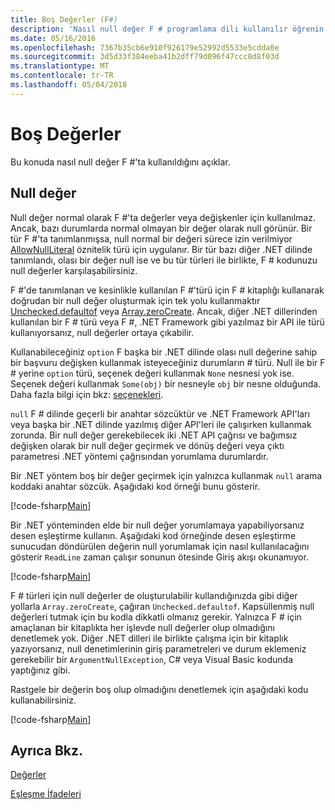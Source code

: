 ```yaml
---
title: Boş Değerler (F#)
description: 'Nasıl null değer F # programlama dili kullanılır öğrenin.'
ms.date: 05/16/2016
ms.openlocfilehash: 7367b35cb6e910f926179e52992d5533e5cdda0e
ms.sourcegitcommit: 3d5d33f384eeba41b2dff79d096f47ccc8d8f03d
ms.translationtype: MT
ms.contentlocale: tr-TR
ms.lasthandoff: 05/04/2018
---
```

# <a name="null-values"></a>Boş Değerler

Bu konuda nasıl null değer F #'ta kullanıldığını açıklar.


## <a name="null-value"></a>Null değer
Null değer normal olarak F #'ta değerler veya değişkenler için kullanılmaz. Ancak, bazı durumlarda normal olmayan bir değer olarak null görünür. Bir tür F #'ta tanımlanmışsa, null normal bir değeri sürece izin verilmiyor [AllowNullLiteral](https://msdn.microsoft.com/library/4f315196-f444-4cca-ba07-1176ff71eb0f) öznitelik türü için uygulanır. Bir tür bazı diğer .NET dilinde tanımlandı, olası bir değer null ise ve bu tür türleri ile birlikte, F # kodunuzu null değerler karşılaşabilirsiniz.

F #'de tanımlanan ve kesinlikle kullanılan F #'türü için F # kitaplığı kullanarak doğrudan bir null değer oluşturmak için tek yolu kullanmaktır [Unchecked.defaultof](https://msdn.microsoft.com/library/9ff97f2a-1bd4-4f4c-afbe-5886a74ab977) veya [Array.zeroCreate](https://msdn.microsoft.com/library/fa5b8e7a-1b5b-411c-8622-b58d7a14d3b2). Ancak, diğer .NET dillerinden kullanılan bir F # türü veya F #, .NET Framework gibi yazılmaz bir API ile türü kullanıyorsanız, null değerler ortaya çıkabilir.

Kullanabileceğiniz `option` F başka bir .NET dilinde olası null değerine sahip bir başvuru değişken kullanmak isteyeceğiniz durumların # türü. Null ile bir F # yerine `option` türü, seçenek değeri kullanmak `None` nesnesi yok ise. Seçenek değeri kullanmak `Some(obj)` bir nesneyle `obj` bir nesne olduğunda. Daha fazla bilgi için bkz: [seçenekleri](../options.md).

`null` F # dilinde geçerli bir anahtar sözcüktür ve .NET Framework API'ları veya başka bir .NET dilinde yazılmış diğer API'leri ile çalışırken kullanmak zorunda. Bir null değer gerekebilecek iki .NET API çağrısı ve bağımsız değişken olarak bir null değer geçirmek ve dönüş değeri veya çıktı parametresi .NET yöntemi çağrısından yorumlama durumlardır.

Bir .NET yöntem boş bir değer geçirmek için yalnızca kullanmak `null` arama koddaki anahtar sözcük. Aşağıdaki kod örneği bunu gösterir.

[!code-fsharp[Main](../../../../samples/snippets/fsharp/lang-ref-1/snippet701.fs)]

Bir .NET yönteminden elde bir null değer yorumlamaya yapabiliyorsanız desen eşleştirme kullanın. Aşağıdaki kod örneğinde desen eşleştirme sunucudan döndürülen değerin null yorumlamak için nasıl kullanılacağını gösterir `ReadLine` zaman çalışır sonunun ötesinde Giriş akışı okunamıyor.

[!code-fsharp[Main](../../../../samples/snippets/fsharp/lang-ref-1/snippet702.fs)]

F # türleri için null değerler de oluşturulabilir kullandığınızda gibi diğer yollarla `Array.zeroCreate`, çağıran `Unchecked.defaultof`. Kapsüllenmiş null değerleri tutmak için bu kodla dikkatli olmanız gerekir. Yalnızca F # için amaçlanan bir kitaplıkta her işlevde null değerler olup olmadığını denetlemek yok. Diğer .NET dilleri ile birlikte çalışma için bir kitaplık yazıyorsanız, null denetimlerinin giriş parametreleri ve durum eklemeniz gerekebilir bir `ArgumentNullException`, C# veya Visual Basic kodunda yaptığınız gibi.

Rastgele bir değerin boş olup olmadığını denetlemek için aşağıdaki kodu kullanabilirsiniz.

[!code-fsharp[Main](../../../../samples/snippets/fsharp/lang-ref-1/snippet703.fs)]

## <a name="see-also"></a>Ayrıca Bkz.
[Değerler](index.md)

[Eşleşme İfadeleri](../match-expressions.md)
